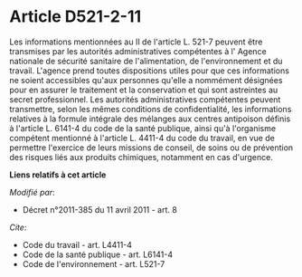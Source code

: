 # Article D521-2-11

Les informations mentionnées au II de l'article L. 521-7 peuvent être transmises par les autorités administratives
compétentes à l'           Agence nationale de sécurité sanitaire de l'alimentation, de l'environnement et du travail.
L'agence prend toutes dispositions utiles pour que ces informations ne soient accessibles qu'aux personnes qu'elle a
nommément désignées pour en assurer le traitement et la conservation et qui sont astreintes au secret professionnel. Les
autorités administratives compétentes peuvent transmettre, selon les mêmes conditions de confidentialité, les informations
relatives à la formule intégrale des mélanges aux centres antipoison définis à l'article L. 6141-4 du code de la santé
publique, ainsi qu'à l'organisme compétent mentionné à l'article L. 4411-4 du code du travail, en vue de permettre l'exercice
de leurs missions de conseil, de soins ou de prévention des risques liés aux produits chimiques, notamment en cas d'urgence.

**Liens relatifs à cet article**

_Modifié par_:

  - Décret n°2011-385 du 11 avril 2011 - art. 8

_Cite_:

  - Code du travail - art. L4411-4
  - Code de la santé publique - art. L6141-4
  - Code de l'environnement - art. L521-7
